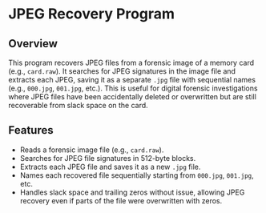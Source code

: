 # JPEG Recovery Program

## Overview

This program recovers JPEG files from a forensic image of a memory card (e.g., `card.raw`). It searches for JPEG signatures in the image file and extracts each JPEG, saving it as a separate `.jpg` file with sequential names (e.g., `000.jpg`, `001.jpg`, etc.). This is useful for digital forensic investigations where JPEG files have been accidentally deleted or overwritten but are still recoverable from slack space on the card.

## Features

- Reads a forensic image file (e.g., `card.raw`).
- Searches for JPEG file signatures in 512-byte blocks.
- Extracts each JPEG file and saves it as a new `.jpg` file.
- Names each recovered file sequentially starting from `000.jpg`, `001.jpg`, etc.
- Handles slack space and trailing zeros without issue, allowing JPEG recovery even if parts of the file were overwritten with zeros.
